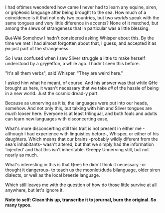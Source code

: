 I had oftimes w~~a~~ondered how came I never had to learn any equine, siren, or grip~~h~~osic language after being brought to the sea. How much of a coincidence is it that not only two countries, but two *worlds* speak with the same tongues and very little diference in accents? None of it matched, but among the slews of strangeness that in particular was a little blessing.

~~But Whi~~ Somehow I hadn't considered asking Whisper about this. By the time we met I had almost forgotten about that, I guess, and accepted it as ~~pa~~ just part of the strangeness.

So I was confused when I saw Sliver struggle a little to make herself understood by a gr~~yph~~ffon, a while ago. I hadn't seen this before.

 "It's all them verbs", said Whisper. "They are weird here."

I asked him what he meant, of course. And his answer was that while ~~Q~~He brought us here, it wasn't necessary that we take *all* of the hassle of being in a new world. Just the cosmic dread-y part.

Because as unnerving as it is, the languages were put into our heads, somehow. And not only this, but talking with him and Sliver tongues are *much* looser here. Everyone is at least trilingual, and both foals and adults can learn new languages with disconcerting ease,

What's more disconcerting still this trait is not present in either me -although I had experience with linguistics before-, Whisper, or either of his daughters. Which means that our brains -probably wildly diferent from the sea's inhabitants- wasn't altered, but that we simply had the information 'injected' and that this isn't inheritable. ~~Creepy~~ Unnerving still, but not nearly as much.

What's interesting in this is that ~~Ques~~ he didn't think it necessary -or thought it dangerous- to teach us the moonlet/duda bilanguage, older siren dialects, or well as the local breezie language.

Which still leaves me with the question of how do those little survive at all anywhere, but let's ignore it.

**Note to self: Clean this up, transcribe it to jo~~r~~urnal, burn the original. So many typos.**